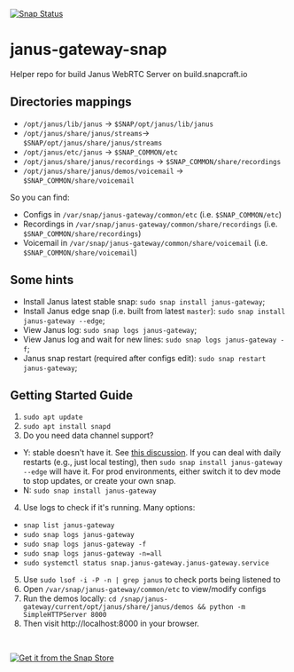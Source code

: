 [![Snap Status](https://build.snapcraft.io/badge/RSATom/janus-gateway-snap.svg)](https://build.snapcraft.io/user/RSATom/janus-gateway-snap)

# janus-gateway-snap
Helper repo for build Janus WebRTC Server on build.snapcraft.io

## Directories mappings
* `/opt/janus/lib/janus` -> `$SNAP/opt/janus/lib/janus`
* `/opt/janus/share/janus/streams`-> `$SNAP/opt/janus/share/janus/streams`
* `/opt/janus/etc/janus` -> `$SNAP_COMMON/etc`
* `/opt/janus/share/janus/recordings` -> `$SNAP_COMMON/share/recordings`
* `/opt/janus/share/janus/demos/voicemail` -> `$SNAP_COMMON/share/voicemail`

So you can find:
* Configs in `/var/snap/janus-gateway/common/etc` (i.e. `$SNAP_COMMON/etc`)
* Recordings in `/var/snap/janus-gateway/common/share/recordings` (i.e. `$SNAP_COMMON/share/recordings`)
* Voicemail in `/var/snap/janus-gateway/common/share/voicemail` (i.e. `$SNAP_COMMON/share/voicemail`)

## Some hints

* Install Janus latest stable snap: `sudo snap install janus-gateway`;
* Install Janus edge snap (i.e. built from latest `master`): `sudo snap install janus-gateway --edge`;
* View Janus log: `sudo snap logs janus-gateway`;
* View Janus log and wait for new lines: `sudo snap logs janus-gateway -f`;
* Janus snap restart (required after configs edit): `sudo snap restart janus-gateway`;

## Getting Started Guide
1. `sudo apt update`
2. `sudo apt install snapd`
3. Do you need data channel support?
- Y:  stable doesn't have it. See [this discussion](https://github.com/RSATom/janus-gateway-snap/issues/9). If you can deal with daily restarts (e.g., just local testing), then `sudo snap install janus-gateway --edge` will have it. For prod environments, either switch it to dev mode to stop updates, or create your own snap.
- N:  `sudo snap install janus-gateway` 
4. Use logs to check if it's running. Many options:
 - `snap list janus-gateway`
 - `sudo snap logs janus-gateway`
 - `sudo snap logs janus-gateway -f`
 - `sudo snap logs janus-gateway -n=all`
 - `sudo systemctl status snap.janus-gateway.janus-gateway.service`
5. Use `sudo lsof -i -P -n | grep janus` to check ports being listened to
6. Open `/var/snap/janus-gateway/common/etc` to view/modify configs
7. Run the demos locally: `cd /snap/janus-gateway/current/opt/janus/share/janus/demos && python -m SimpleHTTPServer 8000`
8. Then visit http://localhost:8000 in your browser.

<br>

[![Get it from the Snap Store](https://snapcraft.io/static/images/badges/en/snap-store-white.svg)](https://snapcraft.io/janus-gateway)
